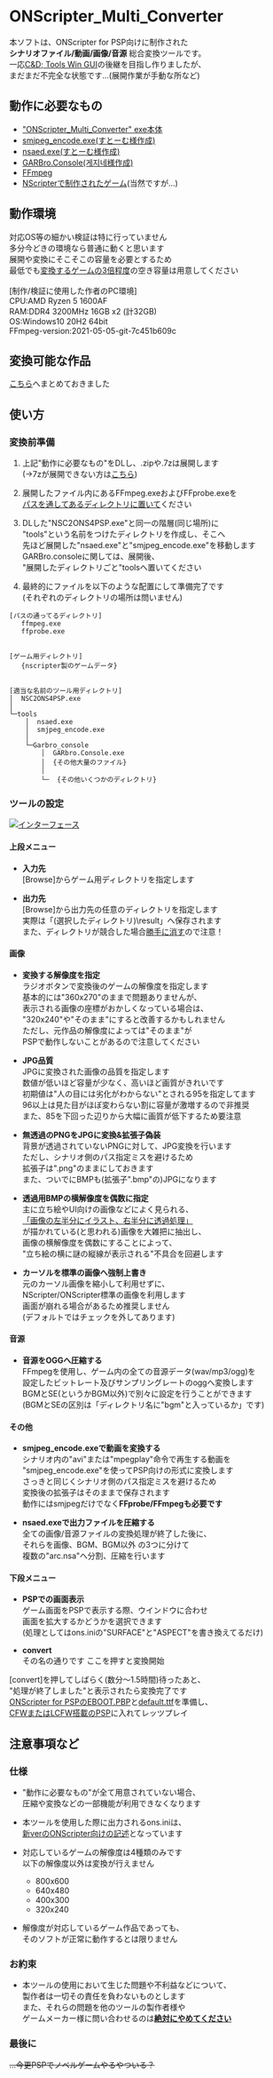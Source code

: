 # ONScripter_Multi_Converter
 本ソフトは、ONScripter for PSP向けに制作された<br>
 **シナリオファイル/動画/画像/音源** 総合変換ツールです。<br>
 一応[C&D; Tools Win GUI](https://web.archive.org/web/20170419120050fw_/http://www.geocities.jp/stm_torm/ons/tool.html)の後継を目指し作りましたが、<br>
 まだまだ不完全な状態です...(展開作業が手動な所など)<br>

## 動作に必要なもの
 - ["ONScripter_Multi_Converter" exe本体](https://github.com/Prince-of-sea/ONScripter_Multi_Converter/releases/download/v1/NSC2ONS4PSP.exe)
 - [smjpeg_encode.exe(すとーむ様作成)](http://web.archive.org/web/20130203074100/http://www.geocities.jp/stm_torm/ons/smjpeg4.zip)
 - [nsaed.exe(すとーむ様作成)](https://web.archive.org/web/20130328141650/http://www.geocities.jp/stm_torm/nsaed2.zip)
 - [GARBro.Console(게지네様作成)](https://drive.google.com/file/d/1gH9nNRxaz8GexN0B1hWyUc3o692bkWXX/view)
 - [FFmpeg](https://www.gyan.dev/ffmpeg/builds/ffmpeg-release-full.7z)
 - [NScripterで制作されたゲーム](https://erogamescape.dyndns.org/~ap2/ero/toukei_kaiseki/attlist.php?att[66]=on)(当然ですが...)

## 動作環境
 対応OS等の細かい検証は特に行っていません<br>
 多分今どきの環境なら普通に動くと思います<br>
 展開や変換にそこそこの容量を必要とするため<br>
 最低でも<u>変換するゲームの3倍程度</u>の空き容量は用意してください<br>
 <br>
 [制作/検証に使用した作者のPC環境]<br>
 CPU:AMD Ryzen 5 1600AF<br>
 RAM:DDR4 3200MHz 16GB x2 (計32GB)<br>
 OS:Windows10 20H2 64bit<br>
 FFmpeg-version:2021-05-05-git-7c451b609c<br>

## 変換可能な作品
 [こちら](./TITLELIST.md)へまとめておきました

## 使い方
### 変換前準備
 1. 上記"動作に必要なもの"をDLし、.zipや.7zは展開します<br>
 (→7zが展開できない方は[こちら](https://forest.watch.impress.co.jp/library/software/7zip/))<br>

 1. 展開したファイル内にあるFFmpeg.exeおよびFFprobe.exeを<br>
 [パスを通してあるディレクトリに置いて](https://www.google.com/search?q=FFmpeg+path+%E9%80%9A%E3%81%99)ください<br>

 1. DLした"NSC2ONS4PSP.exe"と同一の階層(同じ場所)に<br>
 "tools"という名前をつけたディレクトリを作成し、そこへ<br>
 先ほど展開した"nsaed.exe"と"smjpeg_encode.exe"を移動します<br>
 GARBro.consoleに関しては、展開後、<br>
 "展開したディレクトリごと"toolsへ置いてください<br>

 1. 最終的にファイルを以下のような配置にして準備完了です<br>
 (それぞれのディレクトリの場所は問いません)
```
[パスの通ってるディレクトリ]
   ffmpeg.exe
   ffprobe.exe


[ゲーム用ディレクトリ]
   {nscripter製のゲームデータ}


[適当な名前のツール用ディレクトリ]
│  NSC2ONS4PSP.exe
│  
└─tools
    │  nsaed.exe
    │  smjpeg_encode.exe
    │
    └─Garbro_console
        │  GARbro.Console.exe
        │  {その他大量のファイル}
        │
        └─  {その他いくつかのディレクトリ}
```

### ツールの設定
 [![インターフェース](./tools/md_ui.png)](./tools/md_ui_full.png)
#### 上段メニュー
 - **入力先**<br>
[Browse]からゲーム用ディレクトリを指定します<br>

 - **出力先**<br>
[Browse]から出力先の任意のディレクトリを指定します<br>
実際は「(選択したディレクトリ)\result」へ保存されます<br>
また、ディレクトリが競合した場合<u>勝手に消す</u>ので注意！<br>

#### 画像
 - **変換する解像度を指定**<br>
 ラジオボタンで変換後のゲームの解像度を指定します<br>
 基本的には"360x270"のままで問題ありませんが、<br>
 表示される画像の座標がおかしくなっている場合は、<br>
 "320x240"や"そのまま"にすると改善するかもしれません<br>
 ただし、元作品の解像度によっては"そのまま"が<br>
 PSPで動作しないことがあるので注意してください<br>

 - **JPG品質**<br>
 JPGに変換された画像の品質を指定します<br>
 数値が低いほど容量が少なく、高いほど画質がきれいです<br>
 初期値は"人の目には劣化がわからない"とされる95を指定してます<br>
 96以上は見た目がほぼ変わらない割に容量が激増するので非推奨<br>
 また、85を下回った辺りから大幅に画質が低下するため要注意<br>

 - **無透過のPNGをJPGに変換&拡張子偽装**<br>
 背景が透過されていないPNGに対して、JPG変換を行います<br>
 ただし、シナリオ側のパス指定ミスを避けるため<br>
 拡張子は".png"のままにしておきます<br>
 また、ついでにBMPも(拡張子".bmp"の)JPGになります<br>

 - **透過用BMPの横解像度を偶数に指定**<br>
 主に立ち絵やUI向けの画像などによく見られる、<br>
 [「画像の左半分にイラスト、右半分に透過処理」](http://binaryheaven.ivory.ne.jp/o_show/nscripter/syo/05.htm)<br>
 が描かれている(と思われる)画像を大雑把に抽出し、<br>
 画像の横解像度を偶数にすることによって、<br>
 "立ち絵の横に謎の縦線が表示される"不具合を回避します<br>

 - **カーソルを標準の画像へ強制上書き**<br>
 元のカーソル画像を縮小して利用せずに、<br>
 NScripter/ONScripter標準の画像を利用します<br>
 画面が崩れる場合があるため推奨しません<br>
 (デフォルトではチェックを外してあります)<br>

#### 音源
 - **音源をOGGへ圧縮する**<br>
 FFmpegを使用し、ゲーム内の全ての音源データ(wav/mp3/ogg)を<br>
 設定したビットレート及びサンプリングレートのoggへ変換します<br>
 BGMとSE(というかBGM以外)で別々に設定を行うことができます<br>
 (BGMとSEの区別は「ディレクトリ名に"bgm"と入っているか」です)<br>

#### その他
 - **smjpeg_encode.exeで動画を変換する**<br>
 シナリオ内の"avi"または"mpegplay"命令で再生する動画を<br>
 "smjpeg_encode.exe"を使ってPSP向けの形式に変換します<br>
 さっきと同じくシナリオ側のパス指定ミスを避けるため<br>
 変換後の拡張子はそのままで保存されます<br>
 動作にはsmjpegだけでなく**FFprobe/FFmpegも必要です**<br>

 - **nsaed.exeで出力ファイルを圧縮する**<br>
 全ての画像/音源ファイルの変換処理が終了した後に、<br>
 それらを画像、BGM、BGM以外 の3つに分けて <br>
 複数の"arc.nsa"へ分割、圧縮を行います<br>

#### 下段メニュー
 - **PSPでの画面表示**<br>
 ゲーム画面をPSPで表示する際、ウインドウに合わせ<br>
 画面を拡大するかどうかを選択できます<br>
 (処理としてはons.iniの"SURFACE"と"ASPECT"を書き換えてるだけ)<br>

 - **convert**<br>
 その名の通りです ここを押すと変換開始<br>

[convert]を押してしばらく(数分～1.5時間)待ったあと、<br>
"処理が終了しました"と表示されたら変換完了です<br>
[ONScripter for PSPのEBOOT.PBP](https://archive.org/download/ons.-7z/Old%20Versions/onscripter-20110111_psp.zip)と[default.ttf](https://www.google.com/search?q=PSP+default.ttf)を準備し、<br>
[CFWまたはLCFW搭載のPSP](https://www.google.com/search?q=PSP+CFW6.61+ME%2FLME)に入れてレッツプレイ<br>

## 注意事項など
### 仕様
 - "動作に必要なもの"が全て用意されていない場合、<br>
 圧縮や変換などの一部機能が利用できなくなります<br>

 - 本ツールを使用した際に出力されるons.iniは、<br>
 [新verのONScripter向けの記述](https://web.archive.org/web/20100709172750fw_/http://blog.livedoor.jp/tormtorm/archives/51520243.html)となっています<br>

 - 対応しているゲームの解像度は4種類のみです<br>
 以下の解像度以外は変換が行えません<br>
    - 800x600
    - 640x480
    - 400x300
    - 320x240
  
 - 解像度が対応しているゲーム作品であっても、<br>
 そのソフトが正常に動作するとは限りません<br>

### お約束
 - 本ツールの使用において生じた問題や不利益などについて、<br>
 製作者は一切その責任を負わないものとします<br>
 また、それらの問題を他のツールの製作者様や<br>
 ゲームメーカー様に問い合わせるのは<u>**絶対にやめてください**</u><br>

### 最後に
~~...今更PSPでノベルゲームやるやついる？~~<br>